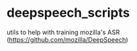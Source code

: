 # deepspeech_scripts
utils to help with training mozilla's ASR (https://github.com/mozilla/DeepSpeech)
